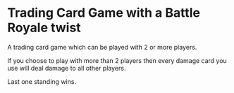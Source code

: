 # Trading Card Game with a Battle Royale twist
A trading card game which can be played with 2 or more players.

If you choose to play with more than 2 players then every damage card you use will deal damage to all other players.

Last one standing wins.